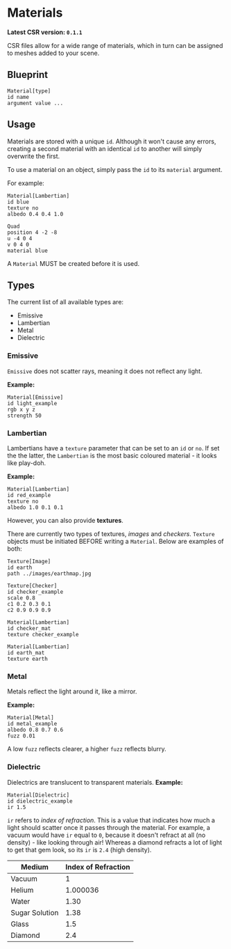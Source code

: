 # Materials
**Latest CSR version: `0.1.1`**

CSR files allow for a wide range of materials, which in turn can be assigned to meshes added to your scene.

## Blueprint
```
Material[type]
id name
argument value ...
```

## Usage
Materials are stored with a unique `id`. Although it won't cause any errors, creating a second material with an identical `id` to another will simply overwrite the first.

To use a material on an object, simply pass the `id` to its `material` argument.

For example:
```
Material[Lambertian]
id blue
texture no
albedo 0.4 0.4 1.0

Quad
position 4 -2 -8 
u -4 0 4
v 0 4 0
material blue
```
A `Material` MUST be created before it is used.

## Types
The current list of all available types are:
- Emissive
- Lambertian
- Metal
- Dielectric

### Emissive
`Emissive` does not scatter rays, meaning it does not reflect any light. 

**Example:**
```
Material[Emissive]
id light_example
rgb x y z
strength 50
```

### Lambertian
Lambertians have a `texture` parameter that can be set to an `id` or `no`. If set the the latter, the `Lambertian` is the most basic coloured material - it looks like play-doh.

**Example:**
```
Material[Lambertian]
id red_example
texture no
albedo 1.0 0.1 0.1
```

However, you can also provide **textures**.

There are currently two types of textures, *images* and *checkers*. `Texture` objects must be initiated BEFORE writing a `Material`. Below are examples of both:
```
Texture[Image]
id earth
path ../images/earthmap.jpg

Texture[Checker]
id checker_example
scale 0.8
c1 0.2 0.3 0.1
c2 0.9 0.9 0.9

Material[Lambertian]
id checker_mat
texture checker_example

Material[Lambertian]
id earth_mat
texture earth
```

### Metal
Metals reflect the light around it, like a mirror.

**Example:**
```
Material[Metal]
id metal_example
albedo 0.8 0.7 0.6
fuzz 0.01
```
A low `fuzz` reflects clearer, a higher `fuzz` reflects blurry.

### Dielectric
Dielectrics are translucent to transparent materials.
**Example:**
```
Material[Dielectric]
id dielectric_example
ir 1.5
```
`ir` refers to *index of refraction*. This is a value that indicates how much a light should scatter once it passes through the material. For example, a vacuum would have `ir` equal to `0`, because it doesn't refract at all (no density) - like looking through air!
Whereas a diamond refracts a lot of light to get that gem look, so its `ir` is `2.4` (high density).

Medium | Index of Refraction
-|-
Vacuum | 1
Helium | 1.000036
Water | 1.30
Sugar Solution | 1.38
Glass | 1.5
Diamond | 2.4
